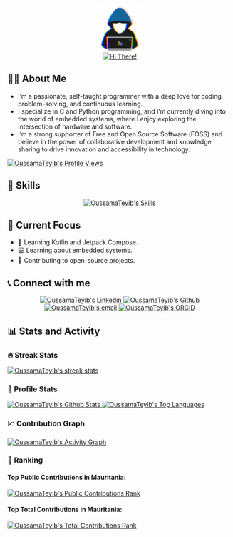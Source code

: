 <!--
**OussamaTeyib/OussamaTeyib** is a ✨ _special_ ✨ repository because its `README.md` (this file) appears on your GitHub profile.
-->
<div align="center" >
  <img alt="About Me" src="https://github.com/OussamaTeyib/OussamaTeyib/blob/main/assets/about_me.gif" width=100px/>
  <br/>
  <!-- https://github.com/denvercoder1/readme-typing-svg -->
  <a href="https://github.com/denvercoder1/readme-typing-svg">
    <img alt="Hi There!" src="https://readme-typing-svg.herokuapp.com/?font=Righteous&size=35&center=true&vCenter=true&width=500&height=70&duration=4000&lines=Hi+There!+👋;"/>
  </a>
</div>

<h2>🙋🏻 About Me</h2>

- I’m a passionate, self-taught programmer with a deep love for coding, problem-solving, and continuous learning.
- I specialize in C and Python programming, and I’m currently diving into the world of embedded systems, where I enjoy exploring the intersection of hardware and software.
- I’m a strong supporter of Free and Open Source Software (FOSS) and believe in the power of collaborative development and knowledge sharing to drive innovation and accessibility in technology.

<!-- https://github.com/antonkomarev/github-profile-views-counter -->
<a href="https://github.com/antonkomarev/github-profile-views-counter">
  <img alt="OussamaTeyib's Profile Views" src="https://komarev.com/ghpvc/?username=OussamaTeyib&style=for-the-badge"/>
</a>

<h2>🧠 Skills</h2>

<!-- https://github.com/ixrzr/skills-icons -->
<div align="center">
  <a href="https://github.com/ixrzr/skills-icons">
    <img alt="OussamaTeyib's Skills" src="https://skills-icons.vercel.app/api/icons?i=c,kotlin,python,java,matlab,android,jetpackcompose,raylib,raygui,box2d,arduino,windows,html,css,xml,markdown,toml,yaml,git,github,gnu,llvm,cmake,gradle,magisk,samsungodin,curl,7zip,infozip,apktool,msys2,cmder,notepadplusplus,androidstudio,visualstudiocode"/>
  </a>
</div>
  
<h2>🎯 Current Focus</h2>

- 📱 Learning Kotlin and Jetpack Compose.
- 💻 Learning about embedded systems.
- 🤝 Contributing to open-source projects.

<h2>📞 Connect with me</h2>

<div align="center">
  <a href="https://linkedin.com/in/OussamaTeyib">
    <img alt="OussamaTeyib's Linkedin" title="Linkedin" src="https://img.shields.io/badge/LinkedIn-0077B5?style=for-the-badge&logo=linkedin&logoColor=white"/>
  </a>
  <a href="https://github.com/OussamaTeyib">
    <img alt="OussamaTeyib's Github" title="Github" src="https://img.shields.io/badge/GitHub-181717?style=for-the-badge&logo=github&logoColor=white"/>
  </a>
  <a href="mailto:oussama.teyib@gmail.com">
    <img alt="OussamaTeyib's email" title="email" src="https://img.shields.io/badge/Gmail-EA4335?style=for-the-badge&logo=gmail&logoColor=white"/>
  </a>
  <a href="https://orcid.org/0009-0008-0248-1545">
    <img alt="OussamaTeyib's ORCID" title="ORCID" src="https://img.shields.io/badge/ORCID-A6CE39?style=for-the-badge&logo=orcid&logoColor=white"/>
  </a>
</div>

<h2>📊 Stats and Activity</h2>
<!--
To include private stats (especially detailed stats) and to improve perfromance, it is recommended to deploy your own instances.
For Streak Stats, GitHub Stats, and Activity Graph, private stats are shown by default (without own deployment) if "Private contributions" in "Contribution settings" is turned on.
-->

<h3>🔥 Streak Stats</h3>

<!-- https://github.com/DenverCoder1/github-readme-streak-stats -->
<a href="https://github.com/DenverCoder1/github-readme-streak-stats">
  <img alt="OussamaTeyib's streak stats" src="https://github-readme-streak-stats-oussamateyib.vercel.app/?user=OussamaTeyib&theme=tokyonight&hide_border=true&short_numbers=true"/>
</a>

<h3>👤 Profile Stats</h3>

<!-- https://github.com/anuraghazra/github-readme-stats -->
<a href="https://github.com/anuraghazra/github-readme-stats">
  <img alt="OussamaTeyib's Github Stats" src="https://github-readme-stats-oussamateyib.vercel.app/api/?username=OussamaTeyib&show_icons=true&include_all_commits=true&count_private=true&hide_border=true&theme=tokyonight" height="192px"/>
</a>
<a href="https://github.com/anuraghazra/github-readme-stats">
  <img alt="OussamaTeyib's Top Languages" src="https://github-readme-stats-oussamateyib.vercel.app/api/top-langs/?username=OussamaTeyib&langs_count=8&layout=compact&hide_border=true&theme=tokyonight&exclude_repo=github-readme-streak-stats" height="192px"/>
</a>
<br/>

<h3>📈 Contribution Graph</h3>
  
<!-- https://github.com/ashutosh00710/github-readme-activity-graph -->
<a href="https://github.com/ashutosh00710/github-readme-activity-graph">
  <img alt="OussamaTeyib's Activity Graph" src="https://github-readme-activity-graph-oussamateyib.vercel.app/graph/?username=OussamaTeyib&hide_border=true&theme=tokyo-night"/>
</a>

<h3>🥇 Ranking</h3>

<h4>Top Public Contributions in Mauritania:</h4>
<a href="https://committers.top/mauritania_public">
  <img alt="OussamaTeyib's Public Contributions Rank" src="https://user-badge.committers.top/mauritania_public/OussamaTeyib.svg"/>
</a>
<h4>Top Total Contributions in Mauritania:</h4>
<a href="https://committers.top/mauritania_private">
  <img alt="OussamaTeyib's Total Contributions Rank" src="https://user-badge.committers.top/mauritania_private/OussamaTeyib.svg"/>
</a>
